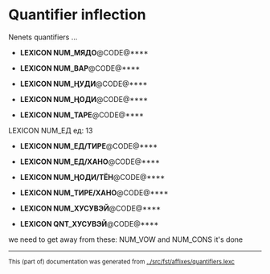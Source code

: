 # Quantifier inflection
Nenets quantifiers ...

* **LEXICON NUM_МЯДО**@CODE@****

* **LEXICON NUM_ВАР**@CODE@****

* **LEXICON NUM_ҢУДИ**@CODE@****

* **LEXICON NUM_ҢОДИ**@CODE@****

* **LEXICON NUM_ТАРЕ**@CODE@****

 LEXICON NUM_ЕД  ед: 13 

* **LEXICON NUM_ЕД/ТИРЕ**@CODE@****

* **LEXICON NUM_ЕД/ХАНО**@CODE@****

* **LEXICON NUM_ҢОДИ/ТЁН**@CODE@****

* **LEXICON NUM_ТИРЕ/ХАНО**@CODE@****

* **LEXICON NUM_ХУСУВЭЙ**@CODE@****

* **LEXICON QNT_ХУСУВЭЙ**@CODE@****

we need to get away from these: NUM_VOW and NUM_CONS
it's done


* * *
<small>This (part of) documentation was generated from [../src/fst/affixes/quantifiers.lexc](http://github.com/giellalt/lang-yrk/blob/main/../src/fst/affixes/quantifiers.lexc)</small>